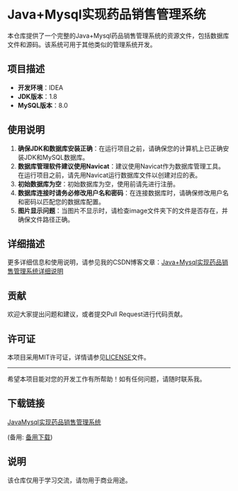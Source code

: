 # Java+Mysql实现药品销售管理系统

本仓库提供了一个完整的Java+Mysql药品销售管理系统的资源文件，包括数据库文件和源码。该系统可用于其他类似的管理系统开发。

## 项目描述

- **开发环境**：IDEA
- **JDK版本**：1.8
- **MySQL版本**：8.0

## 使用说明

1. **确保JDK和数据库安装正确**：在运行项目之前，请确保您的计算机上已正确安装JDK和MySQL数据库。
2. **数据库管理软件建议使用Navicat**：建议使用Navicat作为数据库管理工具。在运行项目之前，请先用Navicat运行数据库文件以创建对应的表。
3. **初始数据库为空**：初始数据库为空，使用前请先进行注册。
4. **数据库连接时请务必修改用户名和密码**：在连接数据库时，请确保修改用户名和密码以匹配您的数据库配置。
5. **图片显示问题**：当图片不显示时，请检查image文件夹下的文件是否存在，并确保文件路径正确。

## 详细描述

更多详细信息和使用说明，请参见我的CSDN博客文章：[Java+Mysql实现药品销售管理系统详细说明](https://blog.csdn.net/qq_43643944/article/details/114268553)

## 贡献

欢迎大家提出问题和建议，或者提交Pull Request进行代码贡献。

## 许可证

本项目采用MIT许可证，详情请参见[LICENSE](LICENSE)文件。

---

希望本项目能对您的开发工作有所帮助！如有任何问题，请随时联系我。

## 下载链接
[JavaMysql实现药品销售管理系统](https://pan.quark.cn/s/3067b4192740) 

(备用: [备用下载](https://pan.baidu.com/s/1SaBemVO2tKa71pDbmwghQQ?pwd=1234))

## 说明

该仓库仅用于学习交流，请勿用于商业用途。
